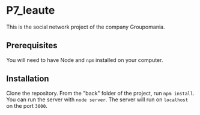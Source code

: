 # P7_leaute
This is the social network project of the company Groupomania.

## Prerequisites
You will need to have Node and `npm` installed on your computer.

## Installation
Clone the repository. From the "back" folder of the project, run `npm install`. You can run the server with `node server`. The server will run on `localhost` on the port `3000`.
